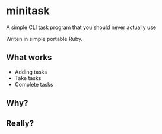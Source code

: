 # minitask
A simple CLI task program that you should never actually use

Writen in simple portable Ruby.

## What works

- Adding tasks
- Take tasks
- Complete tasks

## Why?

## Really?

